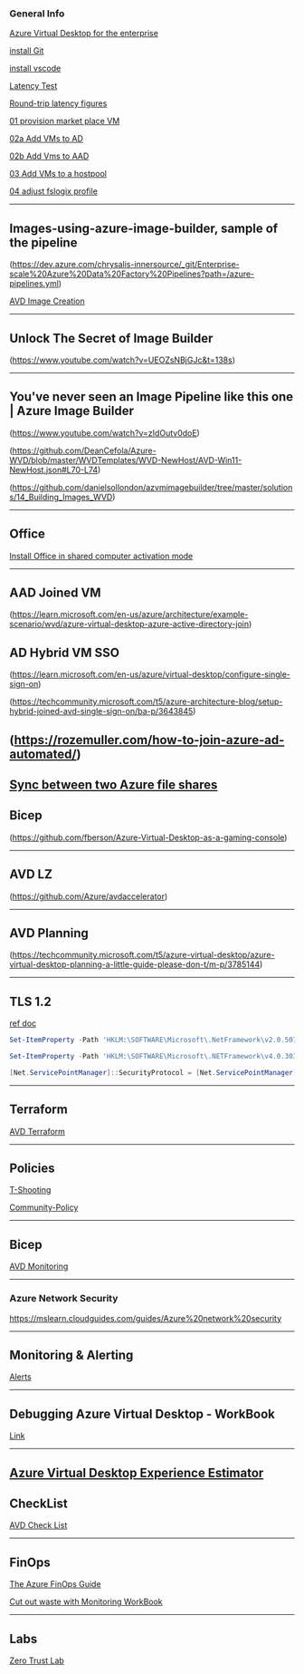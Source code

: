 ### General Info

[Azure Virtual Desktop for the enterprise](https://learn.microsoft.com/en-us/azure/architecture/example-scenario/wvd/windows-virtual-desktop)

[install Git](https://github.com/git-for-windows/git/releases/download/v2.39.0.windows.2/Git-2.39.0.2-64-bit.exe)

[install vscode](https://code.visualstudio.com/Download)

[Latency Test](https://www.azurespeed.com/Azure/Latency)

[Round-trip latency figures](https://learn.microsoft.com/en-us/azure/virtual-machines/availability-set-overview)

[01 provision market place VM](/LenVolk/Scripts/MarketPlaceVMs.ps1)

[02a Add VMs to AD](/LenVolk/Scripts/AD_VMjoin_invoke.ps1)

[02b Add Vms to AAD](/LenVolk/Scripts/001_AADextention_RBAC.ps1)

[03 Add VMs to a hostpool](/LenVolk/Scripts/000_invoke_command.ps1#L57-L75)

[04 adjust fslogix profile](/LenVolk/Scripts/000_invoke_command.ps1#L29-L42)

----
## Images-using-azure-image-builder, sample of the pipeline 
(https://dev.azure.com/chrysalis-innersource/_git/Enterprise-scale%20Azure%20Data%20Factory%20Pipelines?path=/azure-pipelines.yml)

[AVD Image Creation](https://dev.azure.com/Supportability/WindowsVirtualDesktop/_wiki/wikis/WindowsVirtualDesktop/810747/AVD-Image-Creation)

----
## Unlock The Secret of Image Builder
(https://www.youtube.com/watch?v=UEOZsNBjGJc&t=138s)

----
## You've never seen an Image Pipeline like this one | Azure Image Builder
(https://www.youtube.com/watch?v=zIdOutv0doE)


(https://github.com/DeanCefola/Azure-WVD/blob/master/WVDTemplates/WVD-NewHost/AVD-Win11-NewHost.json#L70-L74)

(https://github.com/danielsollondon/azvmimagebuilder/tree/master/solutions/14_Building_Images_WVD)

----
## Office
[Install Office in shared computer activation mode](https://learn.microsoft.com/en-us/azure/virtual-desktop/install-office-on-wvd-master-image#install-office-in-shared-computer-activation-mode)

----
## AAD Joined VM
(https://learn.microsoft.com/en-us/azure/architecture/example-scenario/wvd/azure-virtual-desktop-azure-active-directory-join)

## AD Hybrid VM SSO
(https://learn.microsoft.com/en-us/azure/virtual-desktop/configure-single-sign-on)

(https://techcommunity.microsoft.com/t5/azure-architecture-blog/setup-hybrid-joined-avd-single-sign-on/ba-p/3643845)

(https://rozemuller.com/how-to-join-azure-ad-automated/)
----
[Sync between two Azure file shares](https://github.com/Azure-Samples/azure-files-samples/tree/master/SyncBetweenTwoAzureFileSharesForDR)
----
## Bicep
(https://github.com/fberson/Azure-Virtual-Desktop-as-a-gaming-console)

----
## AVD LZ
(https://github.com/Azure/avdaccelerator)

----
## AVD Planning 
(https://techcommunity.microsoft.com/t5/azure-virtual-desktop/azure-virtual-desktop-planning-a-little-guide-please-don-t/m-p/3785144)

----
## TLS 1.2
[ref doc](https://learn.microsoft.com/en-us/mem/configmgr/core/plan-design/security/enable-tls-1-2-client#configure-for-strong-cryptography)

```powershell
Set-ItemProperty -Path 'HKLM:\SOFTWARE\Microsoft\.NetFramework\v2.0.50727' -Name 'SchUseStrongCrypto' -Value '1' -Type DWord

Set-ItemProperty -Path 'HKLM:\SOFTWARE\Microsoft\.NETFramework\v4.0.30319' -Name 'SchUseStrongCrypto' -Value '1' -Type DWord

[Net.ServicePointManager]::SecurityProtocol = [Net.ServicePointManager]::SecurityProtocol -bor [Net.SecurityProtocolType]::Tls12
```
----
## Terraform
[AVD Terraform](https://github.com/lenvolk/Plan-and-Implement-Identity-and-Security-on-AVD)

----
## Policies
[T-Shooting](https://jloudon.com/cloud/How-To-Win-vs-Azure-Policy-Non-Compliance/)

[Community-Policy](https://github.com/Azure/Community-Policy/tree/master/Policies/Compute)

----
## Bicep
[AVD Monitoring](https://github.com/jamesatighe/AVD-BICEP/blob/main/Bicep/Monitoring.bicep)

----
### Azure Network Security
https://mslearn.cloudguides.com/guides/Azure%20network%20security

----
## Monitoring & Alerting
[Alerts](https://github.com/JCoreMS/AVDAlerts)

----
## Debugging Azure Virtual Desktop - WorkBook
[Link](https://blog.itprocloud.de/AVD-Azure-Virtual-Desktop-Error-Drill-Down-Workbook/)

----
[Azure Virtual Desktop Experience Estimator](https://azure.microsoft.com/en-us/products/virtual-desktop/assessment/#estimation-tool)
----
## CheckList
[AVD Check List](https://github.com/Azure/review-checklists)

----
## FinOps
[The Azure FinOps Guide](https://techcommunity.microsoft.com/t5/fasttrack-for-azure/the-azure-finops-guide/ba-p/3704132)

[Cut out waste with Monitoring WorkBook](https://github.com/dolevshor/azure-orphan-resources)

----
## Labs
[Zero Trust Lab](https://ztlabguide.com/)